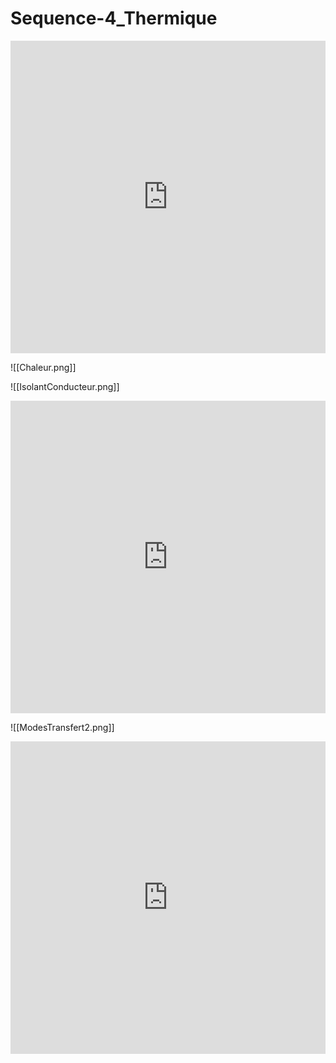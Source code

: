 # Sequence-4_Thermique

<iframe src="https://learningapps.org/watch?v=pm53pr50524" style="border:0px;width:100%;height:500px" allowfullscreen="true" webkitallowfullscreen="true" mozallowfullscreen="true"></iframe>

![[Chaleur.png]]

![[IsolantConducteur.png]]

<iframe src="https://learningapps.org/watch?v=pu80n71uj24" style="border:0px;width:100%;height:500px" allowfullscreen="true" webkitallowfullscreen="true" mozallowfullscreen="true"></iframe>

![[ModesTransfert2.png]]

<iframe src="https://learningapps.org/watch?v=p24z9z40524" style="border:0px;width:100%;height:500px" allowfullscreen="true" webkitallowfullscreen="true" mozallowfullscreen="true"></iframe>
